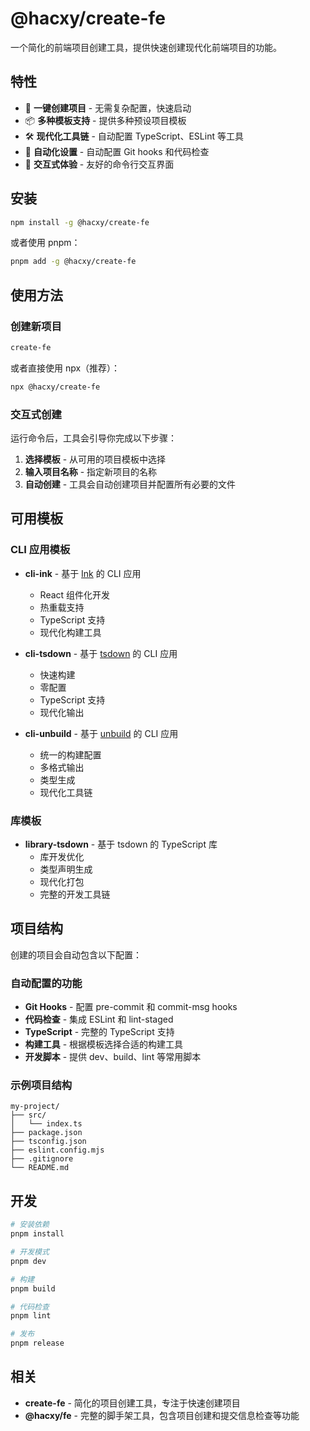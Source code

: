 # @hacxy/create-fe

一个简化的前端项目创建工具，提供快速创建现代化前端项目的功能。

## 特性

- 🚀 **一键创建项目** - 无需复杂配置，快速启动
- 📦 **多种模板支持** - 提供多种预设项目模板
- 🛠️ **现代化工具链** - 自动配置 TypeScript、ESLint 等工具
- 🔧 **自动化设置** - 自动配置 Git hooks 和代码检查
- 📝 **交互式体验** - 友好的命令行交互界面

## 安装

```bash
npm install -g @hacxy/create-fe
```

或者使用 pnpm：

```bash
pnpm add -g @hacxy/create-fe
```

## 使用方法

### 创建新项目

```bash
create-fe
```

或者直接使用 npx（推荐）：

```bash
npx @hacxy/create-fe
```

### 交互式创建

运行命令后，工具会引导你完成以下步骤：

1. **选择模板** - 从可用的项目模板中选择
2. **输入项目名称** - 指定新项目的名称
3. **自动创建** - 工具会自动创建项目并配置所有必要的文件

## 可用模板

### CLI 应用模板

- **cli-ink** - 基于 [Ink](https://github.com/vadimdemedes/ink) 的 CLI 应用
  - React 组件化开发
  - 热重载支持
  - TypeScript 支持
  - 现代化构建工具

- **cli-tsdown** - 基于 [tsdown](https://github.com/hacxy/tsdown) 的 CLI 应用
  - 快速构建
  - 零配置
  - TypeScript 支持
  - 现代化输出

- **cli-unbuild** - 基于 [unbuild](https://github.com/unjs/unbuild) 的 CLI 应用
  - 统一的构建配置
  - 多格式输出
  - 类型生成
  - 现代化工具链

### 库模板

- **library-tsdown** - 基于 tsdown 的 TypeScript 库
  - 库开发优化
  - 类型声明生成
  - 现代化打包
  - 完整的开发工具链

## 项目结构

创建的项目会自动包含以下配置：

### 自动配置的功能

- **Git Hooks** - 配置 pre-commit 和 commit-msg hooks
- **代码检查** - 集成 ESLint 和 lint-staged
- **TypeScript** - 完整的 TypeScript 支持
- **构建工具** - 根据模板选择合适的构建工具
- **开发脚本** - 提供 dev、build、lint 等常用脚本

### 示例项目结构

```
my-project/
├── src/
│   └── index.ts
├── package.json
├── tsconfig.json
├── eslint.config.mjs
├── .gitignore
└── README.md
```

## 开发

```bash
# 安装依赖
pnpm install

# 开发模式
pnpm dev

# 构建
pnpm build

# 代码检查
pnpm lint

# 发布
pnpm release
```

## 相关

- **create-fe** - 简化的项目创建工具，专注于快速创建项目
- **@hacxy/fe** - 完整的脚手架工具，包含项目创建和提交信息检查等功能
